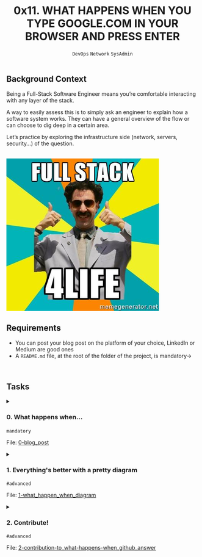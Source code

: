 <h1 align="center"><b>0x11. WHAT HAPPENS WHEN YOU TYPE GOOGLE.COM IN YOUR BROWSER AND PRESS ENTER</b></h1>
<div align="center"><code>DevOps</code> <code>Network</code> <code>SysAdmin</code></div>

<br>

## Background Context
Being a Full-Stack Software Engineer means you’re comfortable interacting with any layer of the stack.

A way to easily assess this is to simply ask an engineer to explain how a software system works. They can have a general overview of the flow or can choose to dig deep in a certain area.

Let’s practice by exploring the infrastructure side (network, servers, security…) of the question.

<br>
<img src="https://github.com/codenvibes/alx-system_engineering-devops/blob/master/0x11-what_happens_when_your_type_google_com_in_your_browser_and_press_enter/images/background_context.jpg">


<br>

## Requirements
- You can post your blog post on the platform of your choice, LinkedIn or Medium are good ones
- A `README.md` file, at the root of the folder of the project, is mandatory->

<!-- ## More Info -->

<br>

## Tasks
<details>
<summary>

### 0. What happens when...
`mandatory`

File: [0-blog_post]()
</summary>

This question is a classic and still widely used interview question for many types of software engineering position. It is used to assess a candidate’s general knowledge of how the web stack works on top of the internet. One important guideline to begin answering this question is that you should ask your interviewer whether they would like you to focus in on one specific area of the workflow. For a front-end position they may want you to talk at length about how the DOM is rendering. For an SRE position they may want you to go into the load balancing mechanism.

This question is a good test of whether you understand DNS. Many software engineering candidates struggle with this concept, so if you do well on this question, you are already way ahead of the curve. If you take this project seriously and write an excellent article, it may be something that will grab the attention of future employers.

Write a blog post explaining what happens when you type `https://www.google.com` in your browser and press Enter.

Requirements, your post must cover:

DNS request
TCP/IP
Firewall
HTTPS/SSL
Load-balancer
Web server
Application server
Database
Publish your blog post on Medium or LinkedIn; share the URL of your blog post in your answer file and in the field below.

Please, remember that these blogs must be written in English to further your technical ability in a variety of settings.
</details>

<details>
<summary>

### 1. Everything's better with a pretty diagram
`#advanced`

File: [1-what_happen_when_diagram]()
</summary>


</details>

<details>
<summary>

### 2. Contribute!
`#advanced`

File: [2-contribution-to_what-happens-when_github_answer]()
</summary>


</details>

